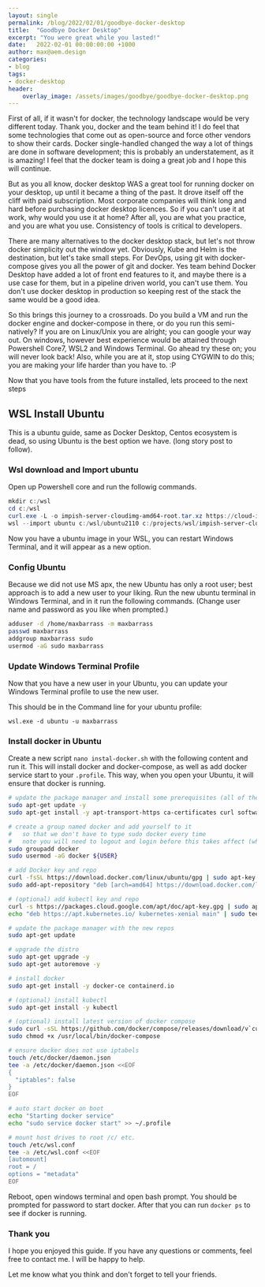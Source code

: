 ```yaml
---
layout: single
permalink: /blog/2022/02/01/goodbye-docker-desktop
title:  "Goodbye Docker Desktop"
excerpt: "You were great while you lasted!"
date:   2022-02-01 00:00:00:00 +1000
author: max@aem.design
categories:
- blog
tags:
- docker-desktop
header:
    overlay_image: /assets/images/goodbye/goodbye-docker-desktop.png
---
```


First of all, if it wasn't for docker, the technology landscape would be very different today. Thank you, docker and the team behind it! I do feel that some technologies that come out as open-source and force other vendors to show their cards. Docker single-handled changed the way a lot of things are done in software development; this is probably an understatement, as it is amazing! I feel that the docker team is doing a great job and I hope this will continue.

But as you all know, docker desktop WAS a great tool for running docker on your desktop, up until it became a thing of the past. It drove itself off the cliff with paid subscription. Most corporate companies will think long and hard before purchasing docker desktop licences. So if you can't use it at work, why would you use it at home? After all, you are what you practice, and you are what you use. Consistency of tools is critical to developers.

There are many alternatives to the docker desktop stack, but let's not throw docker simplicity out the window yet. Obviously, Kube and Helm is the destination, but let's take small steps. For DevOps, using git with docker-compose gives you all the power of git and docker. Yes team behind Docker Desktop have added a lot of front end features to it, and maybe there is a use case for them, but in a pipeline driven world, you can't use them. You don't use docker desktop in production so keeping rest of the stack the same would be a good idea.

So this brings this journey to a crossroads. Do you build a VM and run the docker engine and docker-compose in there, or do you run this semi-natively? If you are on Linux/Unix you are alright; you can google your way out. On windows, however best experience would be attained through Powershell Core7, WSL2 and Windows Terminal. Go ahead try these on; you will never look back! Also, while you are at it, stop using CYGWIN to do this; you are making your life harder than you have to. :P

Now that you have tools from the future installed, lets proceed to the next steps

## WSL Install Ubuntu

This is a ubuntu guide, same as Docker Desktop, Centos ecosystem is dead, so using Ubuntu is the best option we have. (long story post to follow).

### Wsl download and Import ubuntu

Open up Powershell core and run the followig commands.

```powershell
mkdir c:/wsl
cd c:/wsl
curl.exe -L -o impish-server-cloudimg-amd64-root.tar.xz https://cloud-images.ubuntu.com/impish/current/impish-server-cloudimg-amd64-root.tar.xz
wsl --import ubuntu c:/wsl/ubuntu2110 c:/projects/wsl/impish-server-cloudimg-amd64-wsl.rootfs.tar.gz
```

Now you have a ubuntu image in your WSL, you can restart Windows Terminal, and it will appear as a new option.

### Config Ubuntu

Because we did not use MS apx, the new Ubuntu has only a root user; best approach is to add a new user to your liking. Run the new ubuntu terminal in Windows Terminal, and in it run the following commands. (Change user name and password as you like when prompted.)

```bash
adduser -d /home/maxbarrass -m maxbarrass
passwd maxbarrass
addgroup maxbarrass sudo
usermod -aG sudo maxbarrass
```

### Update Windows Terminal Profile

Now that you have a new user in your Ubuntu, you can update your Windows Terminal profile to use the new user.

This should be in the Command line for your ubuntu profile:

```
wsl.exe -d ubuntu -u maxbarrass
```

### Install docker in Ubuntu

Create a new script `nano instal-docker.sh` with the following content and run it. This will install docker and docker-compose, as well as add docker service start to your `.profile`. This way, when you open your Ubuntu, it will ensure that docker is running.

```bash
# update the package manager and install some prerequisites (all of these aren't technically required)
sudo apt-get update -y
sudo apt-get install -y apt-transport-https ca-certificates curl software-properties-common libssl-dev libffi-dev git wget nano

# create a group named docker and add yourself to it
#   so that we don't have to type sudo docker every time
#   note you will need to logout and login before this takes affect (which we do later)
sudo groupadd docker
sudo usermod -aG docker ${USER}

# add Docker key and repo
curl -fsSL https://download.docker.com/linux/ubuntu/gpg | sudo apt-key add -
sudo add-apt-repository "deb [arch=amd64] https://download.docker.com/linux/ubuntu $(lsb_release -cs) stable" -y

# (optional) add kubectl key and repo
curl -s https://packages.cloud.google.com/apt/doc/apt-key.gpg | sudo apt-key add -
echo "deb https://apt.kubernetes.io/ kubernetes-xenial main" | sudo tee /etc/apt/sources.list.d/kubernetes.list

# update the package manager with the new repos
sudo apt-get update

# upgrade the distro
sudo apt-get upgrade -y
sudo apt-get autoremove -y

# install docker
sudo apt-get install -y docker-ce containerd.io

# (optional) install kubectl
sudo apt-get install -y kubectl

# (optional) install latest version of docker compose
sudo curl -sSL https://github.com/docker/compose/releases/download/v`curl -s https://github.com/docker/compose/tags | grep "compose/releases/tag" | sed -r 's|.*([0-9]+\.[0-9]+\.[0-9]+).*|\1|p' | head -n 1`/docker-compose-`uname -s | tr '[:upper:]' '[:lower:]'`-`uname -m` -o /usr/local/bin/docker-compose 
sudo chmod +x /usr/local/bin/docker-compose

# ensure docker does not use iptabels
touch /etc/docker/daemon.json
tee -a /etc/docker/daemon.json <<EOF
{
  "iptables": false
}
EOF

# auto start docker on boot
echo "Starting docker service" 
echo "sudo service docker start" >> ~/.profile

# mount host drives to root /c/ etc.
touch /etc/wsl.conf
tee -a /etc/wsl.conf <<EOF
[automount]
root = /
options = "metadata"
EOF

```

Reboot, open windows terminal and open bash prompt. You should be prompted for password to start docker. After that you can run `docker ps` to see if docker is running.

### Thank you

I hope you enjoyed this guide. If you have any questions or comments, feel free to contact me. I will be happy to help.

Let me know what you think and don't forget to tell your friends.
